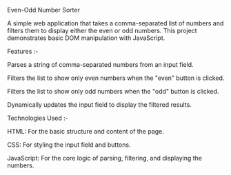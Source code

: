 Even-Odd Number Sorter

A simple web application that takes a comma-separated list of numbers and filters them to display either the even or odd numbers. This project demonstrates basic DOM manipulation with JavaScript.

Features :-

Parses a string of comma-separated numbers from an input field.

Filters the list to show only even numbers when the "even" button is clicked.

Filters the list to show only odd numbers when the "odd" button is clicked.

Dynamically updates the input field to display the filtered results.

Technologies Used :-

HTML: For the basic structure and content of the page.

CSS: For styling the input field and buttons.

JavaScript: For the core logic of parsing, filtering, and displaying the numbers.

